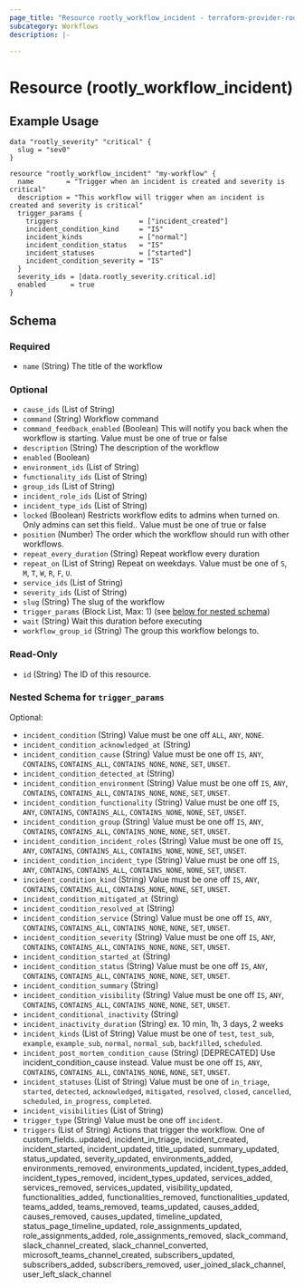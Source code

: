 ```yaml
---
page_title: "Resource rootly_workflow_incident - terraform-provider-rootly"
subcategory: Workflows
description: |-
    
---
```


# Resource (rootly_workflow_incident)



## Example Usage

```shell
data "rootly_severity" "critical" {
  slug = "sev0"
}

resource "rootly_workflow_incident" "my-workflow" {
  name        = "Trigger when an incident is created and severity is critical"
  description = "This workflow will trigger when an incident is created and severity is critical"
  trigger_params {
    triggers                    = ["incident_created"]
    incident_condition_kind     = "IS"
    incident_kinds              = ["normal"]
    incident_condition_status   = "IS"
    incident_statuses           = ["started"]
    incident_condition_severity = "IS"
  }
  severity_ids = [data.rootly_severity.critical.id]
  enabled      = true
}
```

<!-- schema generated by tfplugindocs -->
## Schema

### Required

- `name` (String) The title of the workflow

### Optional

- `cause_ids` (List of String)
- `command` (String) Workflow command
- `command_feedback_enabled` (Boolean) This will notify you back when the workflow is starting. Value must be one of true or false
- `description` (String) The description of the workflow
- `enabled` (Boolean)
- `environment_ids` (List of String)
- `functionality_ids` (List of String)
- `group_ids` (List of String)
- `incident_role_ids` (List of String)
- `incident_type_ids` (List of String)
- `locked` (Boolean) Restricts workflow edits to admins when turned on. Only admins can set this field.. Value must be one of true or false
- `position` (Number) The order which the workflow should run with other workflows.
- `repeat_every_duration` (String) Repeat workflow every duration
- `repeat_on` (List of String) Repeat on weekdays. Value must be one of `S`, `M`, `T`, `W`, `R`, `F`, `U`.
- `service_ids` (List of String)
- `severity_ids` (List of String)
- `slug` (String) The slug of the workflow
- `trigger_params` (Block List, Max: 1) (see [below for nested schema](#nestedblock--trigger_params))
- `wait` (String) Wait this duration before executing
- `workflow_group_id` (String) The group this workflow belongs to.

### Read-Only

- `id` (String) The ID of this resource.

<a id="nestedblock--trigger_params"></a>
### Nested Schema for `trigger_params`

Optional:

- `incident_condition` (String) Value must be one off `ALL`, `ANY`, `NONE`.
- `incident_condition_acknowledged_at` (String)
- `incident_condition_cause` (String) Value must be one off `IS`, `ANY`, `CONTAINS`, `CONTAINS_ALL`, `CONTAINS_NONE`, `NONE`, `SET`, `UNSET`.
- `incident_condition_detected_at` (String)
- `incident_condition_environment` (String) Value must be one off `IS`, `ANY`, `CONTAINS`, `CONTAINS_ALL`, `CONTAINS_NONE`, `NONE`, `SET`, `UNSET`.
- `incident_condition_functionality` (String) Value must be one off `IS`, `ANY`, `CONTAINS`, `CONTAINS_ALL`, `CONTAINS_NONE`, `NONE`, `SET`, `UNSET`.
- `incident_condition_group` (String) Value must be one off `IS`, `ANY`, `CONTAINS`, `CONTAINS_ALL`, `CONTAINS_NONE`, `NONE`, `SET`, `UNSET`.
- `incident_condition_incident_roles` (String) Value must be one off `IS`, `ANY`, `CONTAINS`, `CONTAINS_ALL`, `CONTAINS_NONE`, `NONE`, `SET`, `UNSET`.
- `incident_condition_incident_type` (String) Value must be one off `IS`, `ANY`, `CONTAINS`, `CONTAINS_ALL`, `CONTAINS_NONE`, `NONE`, `SET`, `UNSET`.
- `incident_condition_kind` (String) Value must be one off `IS`, `ANY`, `CONTAINS`, `CONTAINS_ALL`, `CONTAINS_NONE`, `NONE`, `SET`, `UNSET`.
- `incident_condition_mitigated_at` (String)
- `incident_condition_resolved_at` (String)
- `incident_condition_service` (String) Value must be one off `IS`, `ANY`, `CONTAINS`, `CONTAINS_ALL`, `CONTAINS_NONE`, `NONE`, `SET`, `UNSET`.
- `incident_condition_severity` (String) Value must be one off `IS`, `ANY`, `CONTAINS`, `CONTAINS_ALL`, `CONTAINS_NONE`, `NONE`, `SET`, `UNSET`.
- `incident_condition_started_at` (String)
- `incident_condition_status` (String) Value must be one off `IS`, `ANY`, `CONTAINS`, `CONTAINS_ALL`, `CONTAINS_NONE`, `NONE`, `SET`, `UNSET`.
- `incident_condition_summary` (String)
- `incident_condition_visibility` (String) Value must be one off `IS`, `ANY`, `CONTAINS`, `CONTAINS_ALL`, `CONTAINS_NONE`, `NONE`, `SET`, `UNSET`.
- `incident_conditional_inactivity` (String)
- `incident_inactivity_duration` (String) ex. 10 min, 1h, 3 days, 2 weeks
- `incident_kinds` (List of String) Value must be one of `test`, `test_sub`, `example`, `example_sub`, `normal`, `normal_sub`, `backfilled`, `scheduled`.
- `incident_post_mortem_condition_cause` (String) [DEPRECATED] Use incident_condition_cause instead. Value must be one off `IS`, `ANY`, `CONTAINS`, `CONTAINS_ALL`, `CONTAINS_NONE`, `NONE`, `SET`, `UNSET`.
- `incident_statuses` (List of String) Value must be one of `in_triage`, `started`, `detected`, `acknowledged`, `mitigated`, `resolved`, `closed`, `cancelled`, `scheduled`, `in_progress`, `completed`.
- `incident_visibilities` (List of String)
- `trigger_type` (String) Value must be one off `incident`.
- `triggers` (List of String) Actions that trigger the workflow. One of custom_fields.<slug>.updated, incident_in_triage, incident_created, incident_started, incident_updated, title_updated, summary_updated, status_updated, severity_updated, environments_added, environments_removed, environments_updated, incident_types_added, incident_types_removed, incident_types_updated, services_added, services_removed, services_updated, visibility_updated, functionalities_added, functionalities_removed, functionalities_updated, teams_added, teams_removed, teams_updated, causes_added, causes_removed, causes_updated, timeline_updated, status_page_timeline_updated, role_assignments_updated, role_assignments_added, role_assignments_removed, slack_command, slack_channel_created, slack_channel_converted, microsoft_teams_channel_created, subscribers_updated, subscribers_added, subscribers_removed, user_joined_slack_channel, user_left_slack_channel
